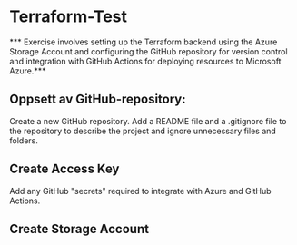 # Terraform-Test
*** Exercise involves setting up the Terraform backend using the Azure Storage Account
and configuring the GitHub repository for version control and integration with GitHub Actions for deploying resources to Microsoft Azure.***

## Oppsett av GitHub-repository: 
Create a new GitHub repository.
Add a README file and a .gitignore file to the repository to describe the project and ignore unnecessary files and folders.
## Create  Access Key
Add any GitHub "secrets" required to integrate with Azure and GitHub Actions.
## Create Storage Account

